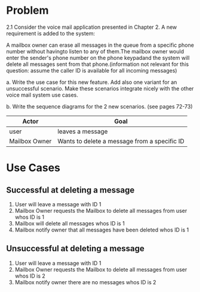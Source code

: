 # Problem
2.1
Consider the voice mail application presented in Chapter 2.
A new requirement is added to the system:

A mailbox owner can erase all messages in the queue from a specific phone number without havingto listen to any of them.The mailbox owner would enter the sender's phone number on the phone keypadand the system will delete all messages sent from that phone.(information not relevant for this question: assume the caller ID is available for all incoming messages)

a.  Write the use case for this new feature. 
Add also one variant for an unsuccessful scenario.
Make these scenarios integrate nicely with the other voice mail system use cases.

b.  Write the sequence diagrams for the 2 new scenarios. (see pages 72-73)

|Actor|Goal|
|-----|----|
|user|leaves a message|
|Mailbox Owner| Wants to delete a message from a specific ID|

# Use Cases
## Successful at deleting a message
1. User will leave a message with ID 1
2. Mailbox Owner requests the Mailbox to delete all messages from user whos ID is 1
3. Mailbox will delete all messages whos ID is 1
4. Mailbox notify owner that all messages have been deleted whos ID is 1

## Unsuccessful at deleting a message
1. User will leave a message with ID 1
2. Mailbox Owner requests the Mailbox to delete all messages from user whos ID is 2
3. Mailbox notify owner there are no messages whos ID is 2